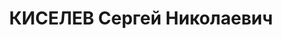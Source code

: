 ---
title: КИСЕЛЕВ Сергей Николаевич
description: "Род. 31.08.1897, пос. Красные Ткачи Ярославской области, русский, из\
  \ рабочих, член ВКП(б) с 1919. Образование начальное \n  председатель Шуйского РИК,\
  \ прож.: г. Шуя 2-ая Васильевская д.20 \n  Арестован 22.07.1937. Обвинение: дело\
  \ \"правых\" \n  Приговорен: ВК ВС СССР, 22.11.1937, ст. 58-7, 58-8, 58-11 - ВМН\
  \ \n  Расстрелян 23.11.1937, г. Иваново. Место захоронения: предположительно местечко\
  \ Балино Ивановской области \n  Реабилитирован Верховный суд СССР 30.04.1957 \n\
  \  УФСБ России по Ивановской области дело №4194-П"
---